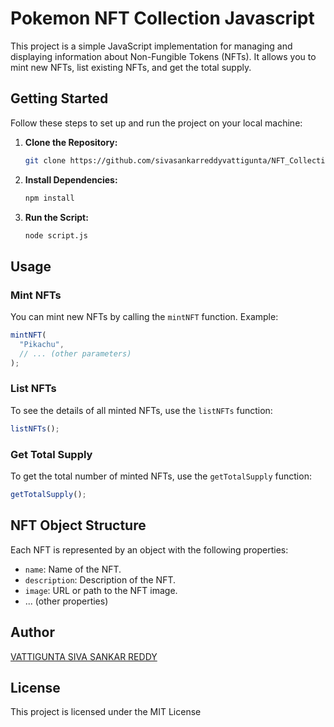 # Pokemon NFT Collection Javascript

This project is a simple JavaScript implementation for managing and displaying information about Non-Fungible Tokens (NFTs). It allows you to mint new NFTs, list existing NFTs, and get the total supply.

## Getting Started

Follow these steps to set up and run the project on your local machine:

1. **Clone the Repository:**
    ```bash
    git clone https://github.com/sivasankarreddyvattigunta/NFT_Collection_Project_Javascript
    ```

2. **Install Dependencies:**
    ```bash
    npm install
    ```

3. **Run the Script:**
    ```bash
    node script.js
    ```

## Usage

### Mint NFTs

You can mint new NFTs by calling the `mintNFT` function. Example:

```javascript
mintNFT(
  "Pikachu",
  // ... (other parameters)
);
```

### List NFTs

To see the details of all minted NFTs, use the `listNFTs` function:

```javascript
listNFTs();
```

### Get Total Supply

To get the total number of minted NFTs, use the `getTotalSupply` function:

```javascript
getTotalSupply();
```

## NFT Object Structure

Each NFT is represented by an object with the following properties:

- `name`: Name of the NFT.
- `description`: Description of the NFT.
- `image`: URL or path to the NFT image.
- ... (other properties)

## Author

[VATTIGUNTA SIVA SANKAR REDDY](https://github.com/sivasankarreddyvattigunta)

## License

This project is licensed under the MIT License 



